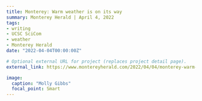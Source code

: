```yaml
---
title: Monterey: Warm weather is on its way
summary: Monterey Herald | April 4, 2022
tags:
- writing
- UCSC SciCom
- weather
- Monterey Herald
date: "2022-04-04T00:00:00Z"

# Optional external URL for project (replaces project detail page).
external_link: https://www.montereyherald.com/2022/04/04/monterey-warm-weather-is-on-its-way/

image:
  caption: "Molly Gibbs"
  focal_point: Smart
---
```

